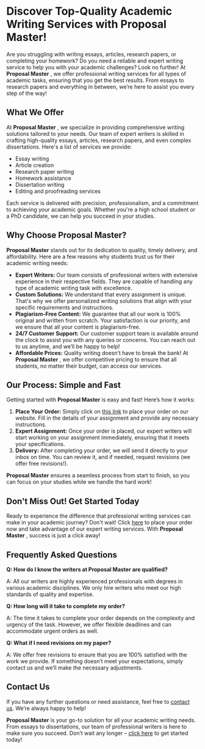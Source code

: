 # Discover Top-Quality Academic Writing Services with Proposal Master!

Are you struggling with writing essays, articles, research papers, or completing your homework? Do you need a reliable and expert writing service to help you with your academic challenges? Look no further! At **Proposal Master** , we offer professional writing services for all types of academic tasks, ensuring that you get the best results. From essays to research papers and everything in between, we’re here to assist you every step of the way!

## What We Offer

At **Proposal Master** , we specialize in providing comprehensive writing solutions tailored to your needs. Our team of expert writers is skilled in crafting high-quality essays, articles, research papers, and even complex dissertations. Here's a list of services we provide:

- Essay writing
- Article creation
- Research paper writing
- Homework assistance
- Dissertation writing
- Editing and proofreading services

Each service is delivered with precision, professionalism, and a commitment to achieving your academic goals. Whether you're a high school student or a PhD candidate, we can help you succeed in your studies.

## Why Choose Proposal Master?

**Proposal Master** stands out for its dedication to quality, timely delivery, and affordability. Here are a few reasons why students trust us for their academic writing needs:

- **Expert Writers:** Our team consists of professional writers with extensive experience in their respective fields. They are capable of handling any type of academic writing task with excellence.
- **Custom Solutions:** We understand that every assignment is unique. That's why we offer personalized writing solutions that align with your specific requirements and instructions.
- **Plagiarism-Free Content:** We guarantee that all our work is 100% original and written from scratch. Your satisfaction is our priority, and we ensure that all your content is plagiarism-free.
- **24/7 Customer Support:** Our customer support team is available around the clock to assist you with any queries or concerns. You can reach out to us anytime, and we’ll be happy to help!
- **Affordable Prices:** Quality writing doesn’t have to break the bank! At **Proposal Master** , we offer competitive pricing to ensure that all students, no matter their budget, can access our services.

## Our Process: Simple and Fast

Getting started with **Proposal Master** is easy and fast! Here’s how it works:

1. **Place Your Order:** Simply click on [this link](https://tinyurl.com/topessay?keyword=proposal+master) to place your order on our website. Fill in the details of your assignment and provide any necessary instructions.
2. **Expert Assignment:** Once your order is placed, our expert writers will start working on your assignment immediately, ensuring that it meets your specifications.
3. **Delivery:** After completing your order, we will send it directly to your inbox on time. You can review it, and if needed, request revisions (we offer free revisions!).

**Proposal Master** ensures a seamless process from start to finish, so you can focus on your studies while we handle the hard work!

## Don't Miss Out! Get Started Today

Ready to experience the difference that professional writing services can make in your academic journey? Don't wait! Click [here](https://tinyurl.com/topessay?keyword=proposal+master) to place your order now and take advantage of our expert writing services. With **Proposal Master** , success is just a click away!

## Frequently Asked Questions

**Q: How do I know the writers at Proposal Master are qualified?**

A: All our writers are highly experienced professionals with degrees in various academic disciplines. We only hire writers who meet our high standards of quality and expertise.

**Q: How long will it take to complete my order?**

A: The time it takes to complete your order depends on the complexity and urgency of the task. However, we offer flexible deadlines and can accommodate urgent orders as well.

**Q: What if I need revisions on my paper?**

A: We offer free revisions to ensure that you are 100% satisfied with the work we provide. If something doesn’t meet your expectations, simply contact us and we’ll make the necessary adjustments.

## Contact Us

If you have any further questions or need assistance, feel free to [contact us](https://tinyurl.com/topessay?keyword=proposal+master). We’re always happy to help!

**Proposal Master** is your go-to solution for all your academic writing needs. From essays to dissertations, our team of professional writers is here to make sure you succeed. Don’t wait any longer – [click here](https://tinyurl.com/topessay?keyword=proposal+master) to get started today!
